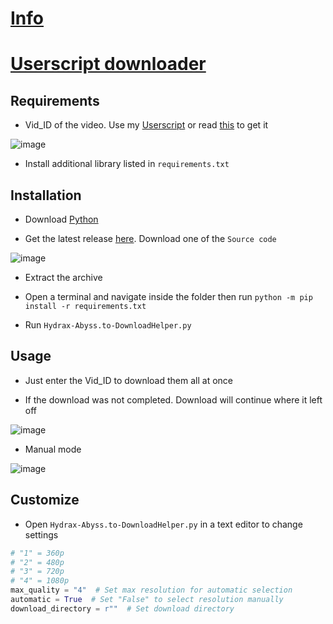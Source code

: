 # [Info](https://github.com/PatrickL546/How-to-download-hydrax-abyss.to)

# [Userscript downloader](https://github.com/PatrickL546/Hydrax-Abyss.to-DownloadHelper-Userscript)

## Requirements

- Vid_ID of the video. Use my [Userscript](https://github.com/PatrickL546/Hydrax-Abyss.to-DownloadHelper-Userscript) or read [this](https://github.com/PatrickL546/How-to-download-hydrax-abyss.to) to get it

![image](https://github.com/PatrickL546/Hydrax-Abyss.to-DownloadHelper-Python/assets/75874561/5137b2f5-4c4a-45a9-bdc5-022de902a604)

- Install additional library listed in `requirements.txt`

## Installation

- Download [Python](https://www.python.org/)

- Get the latest release [here](https://github.com/PatrickL546/Hydrax-Abyss.to-DownloadHelper-Python/releases/latest). Download one of the `Source code`

![image](https://github.com/PatrickL546/Hydrax-Abyss.to-DownloadHelper-Python/assets/75874561/21f93cf9-ba0b-470f-84dd-8a5a5d0ac3f4)

- Extract the archive

- Open a terminal and navigate inside the folder then run `python -m pip install -r requirements.txt`

- Run `Hydrax-Abyss.to-DownloadHelper.py`

## Usage

- Just enter the Vid_ID to download them all at once

- If the download was not completed. Download will continue where it left off

![image](https://github.com/PatrickL546/Hydrax-Abyss.to-DownloadHelper-Python/assets/75874561/9da4832f-b07c-4c6c-82e4-cc8f91e103d9)

- Manual mode

![image](https://github.com/PatrickL546/Hydrax-Abyss.to-DownloadHelper-Python/assets/75874561/c6bcf40d-dbfd-4a18-8e2b-b71fc2b98f28)

## Customize

- Open `Hydrax-Abyss.to-DownloadHelper.py` in a text editor to change settings

```Python
# "1" = 360p
# "2" = 480p
# "3" = 720p
# "4" = 1080p
max_quality = "4"  # Set max resolution for automatic selection
automatic = True  # Set "False" to select resolution manually
download_directory = r""  # Set download directory
```
